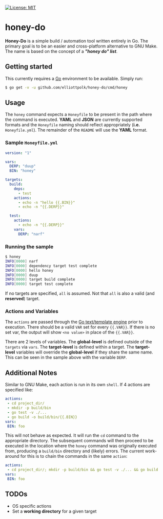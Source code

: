[![License: MIT](https://img.shields.io/badge/License-MIT-yellow.svg)](https://opensource.org/licenses/MIT)

# honey-do
**Honey-Do** is a simple build / automation tool written entirely in Go. The primary goal is to be an easier and cross-platform alternative to GNU Make. The name is based on the concept of a **_"honey do" list_**.

## Getting started
This currently requires a [Go](https://golang.org/) environment to be available. Simply run:

```bash
$ go get -v -u github.com/elliottpolk/honey-do/cmd/honey
```

## Usage
The ```honey``` command expects a ```Honeyfile``` to be present in the path where the command is executed. **YAML** and **JSON** are currently supported formats and the ```Honeyfile``` naming should reflect appropriately (**i.e.** ```Honeyfile.yml```). The remainder of the ```README``` will use the **YAML** format.

### Sample ```Honeyfile.yml```

```yaml
version: "1"

vars:
  DERP: "duup"
  BIN: "honey"

targets:
  build:
    deps: 
      - test
    actions:
      - echo -n "hello {{.BIN}}"
      - echo -n "{{.DERP}}"

  test:
    actions:
      - echo -n "{{.DERP}}"
    vars:
      DERP: "narf"
```

### Running the sample

```bash
$ honey 
INFO[0000] narf
INFO[0000] dependency target test complete
INFO[0000] hello honey
INFO[0000] duup
INFO[0000] target build complete
INFO[0000] target test complete
```

If no targets are specified, ```all``` is assumed. Not that ```all``` is also a valid (and **reserved**) target.

### Actions and Variables
The ```actions``` are passed through the [Go text/template engine](https://golang.org/pkg/text/template/) prior to execution. There should be a valid ```VAR``` set for every ```{{.VAR}}```. If there is no set var, the output will show ```<no value>``` in place of the ```{{.VAR}}```.

There are 2 levels of variables. The **global-level** is defined outside of the ```targets``` via ```vars```. The **target-level** is defined within a target. The **target-level** variables will override the **global-level** if they share the same name. This can be seen in the sample above with the variable ```DERP```. 

## Additional Notes
Similar to GNU Make, each action is run in its own ```shell```. If 4 actions are specified like:

```yaml
actions:
 - cd project_dir/
 - mkdir -p build/bin
 - go test -v ./...
 - go build -o build/bin/{{.BIN}}
vars:
 BIN: foo
```

This will not behave as expected. It will run the ```cd``` command to the appropriate directory. The subsequent commands will then proceed to be executed in the location where the ```honey``` command was originally executed from, producing a ```build/bin``` directory and (likely) errors. The current work-around for this is to chain the commands in the same ```action```:

```yaml
actions:
 - cd project_dir/; mkdir -p build/bin && go test -v ./... && go build -o build/bin/{{.BIN}}
vars:
 BIN: foo
```

## TODOs
* OS specific actions
* Set a **working directory** for a given target




